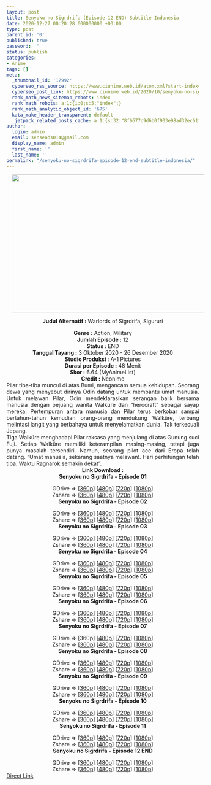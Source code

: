```yaml
---
layout: post
title: Senyoku no Sigrdrifa (Episode 12 END) Subtitle Indonesia
date: 2020-12-27 00:20:28.000000000 +00:00
type: post
parent_id: '0'
published: true
password: ''
status: publish
categories:
- Anime
tags: []
meta:
  _thumbnail_id: '17992'
  cyberseo_rss_source: https://www.ciunime.web.id/atom.xml?start-index=301&max-results=150
  cyberseo_post_link: https://www.ciunime.web.id/2020/10/senyoku-no-sigrdrifa-subtitle-indonesia.html
  rank_math_news_sitemap_robots: index
  rank_math_robots: a:1:{i:0;s:5:"index";}
  rank_math_analytic_object_id: '675'
  kata_make_header_transparent: default
  _jetpack_related_posts_cache: a:1:{s:32:"8f6677c9d6b0f903e98ad32ec61f8deb";a:2:{s:7:"expires";i:1644201510;s:7:"payload";a:0:{}}}
author:
  login: admin
  email: senseads014@gmail.com
  display_name: admin
  first_name: ''
  last_name: ''
permalink: "/senyoku-no-sigrdrifa-episode-12-end-subtitle-indonesia/"
---
```

<div style="text-align: center;">
<div style="text-align: left;">
<div class="separator" style="clear: both; text-align: center;"></div>
</div>
<div class="separator" style="clear: both; text-align: center;"><a href="https://1.bp.blogspot.com/-2AEnKunsmM0/X3qSgNrjVAI/AAAAAAAAeUo/dF-0ro_7ndUdfyrREA9e1N9yNDM9CD8yQCLcBGAsYHQ/s1280/Senyoku%2Bno%2BSigrdrifa.jpg" style="margin-left: 1em; margin-right: 1em;"><img border="0" data-original-height="720" data-original-width="1280" height="360" src="{{ site.baseurl }}/assets/2020/12/Senyoku%2Bno%2BSigrdrifa.jpg" width="640" /></a></div>
<p><b>Judul</b><b><b> Alternatif</b> :</b> Warlords of Sigrdrifa,&nbsp;Sigururi</div>
<div style="text-align: center;"><b><b>Genre :</b></b> Action, Military</div>
<div style="text-align: center;"><b>Jumlah Episode :</b> 12<br /><b>Status : </b>END<br /><b>Tanggal Tayang :</b> 3 Oktober 2020&nbsp;- 26 Desember 2020<br /><b>Studio Produksi :</b> A-1 Pictures<br /><b>Durasi per Episode :</b> 48 Menit</div>
<div style="text-align: center;"><b>Skor :</b> 6.64 (MyAnimeList)<br /><b>Credit :</b> Neonime</div>
<div style="text-align: center;"></div>
<div style="text-align: justify;">
<div>Pilar tiba-tiba muncul di atas Bumi, mengancam semua kehidupan. Seorang dewa yang menyebut dirinya Odin datang untuk membantu umat manusia. Untuk melawan Pilar, Odin mendeklarasikan serangan balik bersama manusia dengan pejuang wanita Walküre dan “herocraft” sebagai sayap mereka. Pertempuran antara manusia dan Pilar terus berkobar sampai bertahun-tahun kemudian orang-orang mendukung Walküre, terbang melintasi langit yang berbahaya untuk menyelamatkan dunia. Tak terkecuali Jepang.</div>
<div></div>
<div>Tiga Walküre menghadapi Pilar raksasa yang menjulang di atas Gunung suci Fuji. Setiap Walküre memiliki keterampilan masing-masing, tetapi juga punya masalah tersendiri. Namun, seorang pilot ace dari Eropa telah datang. “Umat manusia, sekarang saatnya melawan!. Hari perhitungan telah tiba. Waktu Ragnarok semakin dekat”.</div>
</div>
<div style="text-align: justify;"></div>
<div style="text-align: justify;"></div>
<div style="text-align: center;"><b>Link Download :</b></div>
<div style="text-align: center;"><b>Senyoku no Sigrdrifa - Episode 01</b></p>
<div style="text-align: center;">GDrive =&gt; [<a href="http://www.solidfiles.com/v/55AxwA63YMdP3" target="_blank" rel="noopener">360p</a>] [<a href="https://drive.google.com/uc?export=download&amp;id=1aiPAZLIEpxyl-9wBZcH7LTy63pda3A0e" target="_blank" rel="noopener">480p</a>] [<a href="https://drive.google.com/uc?export=download&amp;id=1KCwpJ9rGRT84H1C3rrN9b5dr0JesYT2I" target="_blank" rel="noopener">720p</a>] [<a href="https://drive.google.com/uc?export=download&amp;id=1foDGbk8O-tjZNjT7tTiI3ROas25aC70Z" target="_blank" rel="noopener">1080p</a>]<br />Zshare =&gt; [<a href="https://www65.zippyshare.com/v/d3pD2zNe/file.html" target="_blank" rel="noopener">360p</a>] [<a href="https://www34.zippyshare.com/v/gcljkWMG/file.html" target="_blank" rel="noopener">480p</a>] [<a href="https://www79.zippyshare.com/v/IculaMOk/file.html" target="_blank" rel="noopener">720p</a>] [<a href="https://www17.zippyshare.com/v/Ef5ugST8/file.html" target="_blank" rel="noopener">1080p</a>] </div>
<div style="text-align: center;"><b>Senyoku no Sigrdrifa - Episode 02</b></p>
<div>GDrive =&gt; [<a href="https://acefile.co/f/30085523/neonime_snsigrdrifa-02-360p-zip" target="_blank" rel="noopener">360p</a>] [<a href="https://drive.google.com/uc?export=download&amp;id=1gItfNHNho8bwRUjdhaoRGpfOEu8iCWNK" target="_blank" rel="noopener">480p</a>] [<a href="https://drive.google.com/uc?export=download&amp;id=1Jm3MNo2B9qWGBPHykH8AMXguc9nb3Gcs" target="_blank" rel="noopener">720p</a>] [<a href="https://drive.google.com/uc?export=download&amp;id=1xFb7MFaLq7n6KA0ZSEzXVFhe9j9nZnVp" target="_blank" rel="noopener">1080p</a>]<br />Zshare =&gt; [<a href="https://www98.zippyshare.com/v/2sDNaQQu/file.html" target="_blank" rel="noopener">360p</a>] [<a href="https://www42.zippyshare.com/v/E2wXAULq/file.html" target="_blank" rel="noopener">480p</a>] [<a href="https://www36.zippyshare.com/v/ySSs60w3/file.html" target="_blank" rel="noopener">720p</a>] [<a href="https://www11.zippyshare.com/v/aHAFSbop/file.html" target="_blank" rel="noopener">1080p</a>]</div>
<div><b>Senyoku no Sigrdrifa - Episode 03</b></p>
<div>GDrive =&gt; [<a href="https://acefile.co/f/30423478/neonime_snsigrdrifa-03-360p-zip" target="_blank" rel="noopener">360p</a>] [<a href="https://drive.google.com/uc?export=download&amp;id=14TC4hQq6f2ewKY0z0waLu9r_2UTrDxCA" target="_blank" rel="noopener">480p</a>] [<a href="https://drive.google.com/uc?export=download&amp;id=1LZHnJmxbFjJKNquL6at3rnee6aYv1VSs" target="_blank" rel="noopener">720p</a>] [<a href="https://drive.google.com/uc?export=download&amp;id=1635Jr_1iz3vvLOJklf-w02XQqbv8RT43" target="_blank" rel="noopener">1080p</a>]<br />Zshare =&gt; [<a href="https://www117.zippyshare.com/v/yxVg31Uj/file.html" target="_blank" rel="noopener">360p</a>] [<a href="https://www56.zippyshare.com/v/CNFGbSbf/file.html" target="_blank" rel="noopener">480p</a>] [<a href="https://www54.zippyshare.com/v/V0zecdim/file.html" target="_blank" rel="noopener">720p</a>] [<a href="https://www106.zippyshare.com/v/sBwFNRdb/file.html" target="_blank" rel="noopener">1080p</a>]</div>
</div>
<div><b>Senyoku no Sigrdrifa - Episode 04</b></p>
<div>GDrive =&gt; [<a href="https://acefile.co/f/30774921/neonime_snsigrdrifa-04-360p-zip" target="_blank" rel="noopener">360p</a>] [<a href="https://drive.google.com/uc?export=download&amp;id=1XFINM_u6PHRFSskSvC1M4fGlaePcdCeA" target="_blank" rel="noopener">480p</a>] [<a href="https://drive.google.com/uc?export=download&amp;id=1-66NC806Pfdpmg3rJNlRaqxOM3y-BGRu" target="_blank" rel="noopener">720p</a>] [<a href="https://drive.google.com/uc?export=download&amp;id=1RFUpMcXDJS7XujmDaxeL7eo9ZsPaHDNF" target="_blank" rel="noopener">1080p</a>]<br />Zshare =&gt; [<a href="https://www2.zippyshare.com/v/Ii1rUNCn/file.html" target="_blank" rel="noopener">360p</a>] [<a href="https://www87.zippyshare.com/v/hXMBRMzu/file.html" target="_blank" rel="noopener">480p</a>] [<a href="https://www100.zippyshare.com/v/5EzfoMXH/file.html" target="_blank" rel="noopener">720p</a>] [<a href="https://www69.zippyshare.com/v/zcBhlKzj/file.html" target="_blank" rel="noopener">1080p</a>]</div>
</div>
<div><b>Senyoku no Sigrdrifa - Episode 05</b></p>
<div>GDrive =&gt; [<a href="https://acefile.co/f/31125786/neonime_snsigrdrifa-05-360p-zip" target="_blank" rel="noopener">360p</a>] [<a href="https://drive.google.com/uc?export=download&amp;id=1m_d6BPtn2tnERKHMSEpRF8SyOSF1qw5x" target="_blank" rel="noopener">480p</a>] [<a href="https://drive.google.com/uc?export=download&amp;id=1U0TBievOgCltIJITuwYnl5qPZQyAnexI" target="_blank" rel="noopener">720p</a>] [<a href="https://drive.google.com/uc?export=download&amp;id=1kT3VLyvfAGBJ7Z9KjNmbJWw51HT55-P0" target="_blank" rel="noopener">1080p</a>]<br />Zshare =&gt; [<a href="https://www69.zippyshare.com/v/BL09cApI/file.html" target="_blank" rel="noopener">360p</a>] [<a href="https://www1.zippyshare.com/v/H2uUkIA0/file.html" target="_blank" rel="noopener">480p</a>] [<a href="https://www85.zippyshare.com/v/viLb2h5L/file.html" target="_blank" rel="noopener">720p</a>] [<a href="https://www50.zippyshare.com/v/e9iFhDQd/file.html" target="_blank" rel="noopener">1080p</a>]</div>
</div>
<div><b>Senyoku no Sigrdrifa - Episode 06</b></p>
<div>GDrive =&gt; [<a href="https://acefile.co/f/31489203/neonime_snsigrdrifa-06-360p-zip" target="_blank" rel="noopener">360p</a>] [<a href="https://drive.google.com/uc?export=download&amp;id=1o9Kv-oRvpWfXSEsCSXL_XSiE12lMYsuM" target="_blank" rel="noopener">480p</a>] [<a href="https://drive.google.com/uc?export=download&amp;id=1FqPGWo4r-URUepw_ybxBCB3ZBVBKls29" target="_blank" rel="noopener">720p</a>] [<a href="https://drive.google.com/uc?export=download&amp;id=1x-IDF_QPOM96gPl1bCnPjd04z6QrUdCU" target="_blank" rel="noopener">1080p</a>]<br />Zshare =&gt; [<a href="https://www14.zippyshare.com/v/3sBxedu6/file.html" target="_blank" rel="noopener">360p</a>] [<a href="https://www42.zippyshare.com/v/LZg8DoIS/file.html" target="_blank" rel="noopener">480p</a>] [<a href="https://www114.zippyshare.com/v/nVaU0ahA/file.html" target="_blank" rel="noopener">720p</a>] [<a href="https://www12.zippyshare.com/v/FicOyuR6/file.html" target="_blank" rel="noopener">1080p</a>]</div>
</div>
<div><b>Senyoku no Sigrdrifa - Episode 07</b></p>
<div>GDrive =&gt; [360p] [<a href="https://drive.google.com/uc?export=download&amp;id=1zb7qhvH_yjIud5qrfzz4esqYCKVgu98o" target="_blank" rel="noopener">480p</a>] [<a href="https://drive.google.com/uc?export=download&amp;id=1kAHgicjeMrVLZEfEGGbw4jzRJnjLknVg" target="_blank" rel="noopener">720p</a>] [<a href="https://drive.google.com/uc?export=download&amp;id=1VRpgGOLxZOkrG9SEel0mMFMelKAi_bBs" target="_blank" rel="noopener">1080p</a>]<br />Zshare =&gt; [<a href="https://mir.cr/14WWTWAZ" target="_blank" rel="noopener">360p</a>] [<a href="https://www12.zippyshare.com/v/jNqQwtKs/file.html" target="_blank" rel="noopener">480p</a>] [<a href="https://www61.zippyshare.com/v/22F1GGuo/file.html" target="_blank" rel="noopener">720p</a>] [<a href="https://www15.zippyshare.com/v/xJFyK4zQ/file.html" target="_blank" rel="noopener">1080p</a>]</div>
</div>
<div><b>Senyoku no Sigrdrifa - Episode 08</b></p>
<div>GDrive =&gt; [<a href="https://acefile.co/f/32942662/neonime_snsigrdrifa-09-360p-zip" target="_blank" rel="noopener">360p</a>] [<a href="https://drive.google.com/uc?export=download&amp;id=1gWzAbcm8W8x5N--q4j7UimUCgLHVhkl1" target="_blank" rel="noopener">480p</a>] [<a href="https://drive.google.com/uc?export=download&amp;id=1OIWdIuVgtcicyEHCmWd01xq9CeF_E815" target="_blank" rel="noopener">720p</a>] [<a href="https://drive.google.com/uc?export=download&amp;id=1PP3OSJg2Yny8BLgffrnozPqSATcQ6Gav" target="_blank" rel="noopener">1080p</a>]<br />Zshare =&gt; [<a href="https://www19.zippyshare.com/v/bFBTDo0P/file.html" target="_blank" rel="noopener">360p</a>] [<a href="https://www100.zippyshare.com/v/QCPrjnPQ/file.html" target="_blank" rel="noopener">480p</a>] [<a href="https://www14.zippyshare.com/v/XRA3wbY0/file.html" target="_blank" rel="noopener">720p</a>] [<a href="https://www116.zippyshare.com/v/JQYof2fZ/file.html" target="_blank" rel="noopener">1080p</a>]</div>
</div>
<div><b>Senyoku no Sigrdrifa - Episode 09</b></p>
<div>GDrive =&gt; [<a href="https://acefile.co/f/33343480/neonime_snsigrdrifa-10-360p-zip" target="_blank" rel="noopener">360p</a>] [<a href="https://drive.google.com/uc?export=download&amp;id=1gG-hvb2zyMqkOeBeaNVvNS6jgUle2s6L" target="_blank" rel="noopener">480p</a>] [<a href="https://drive.google.com/uc?export=download&amp;id=1Pxk9nuaczOAu_id3weXW1fidV5AbuuW-" target="_blank" rel="noopener">720p</a>] [<a href="https://drive.google.com/uc?export=download&amp;id=11ms4EnlZOjwz3bzqIdKveHb9TONZuF9P" target="_blank" rel="noopener">1080p</a>]<br />Zshare =&gt; [<a href="https://www8.zippyshare.com/v/rnhjrOa7/file.html" target="_blank" rel="noopener">360p</a>] [<a href="https://www28.zippyshare.com/v/lcyDZbxo/file.html" target="_blank" rel="noopener">480p</a>] [<a href="https://www7.zippyshare.com/v/MTbXmXTA/file.html" target="_blank" rel="noopener">720p</a>] [<a href="https://www53.zippyshare.com/v/0j6OCxRT/file.html" target="_blank" rel="noopener">1080p</a>]</div>
</div>
<div><b>Senyoku no Sigrdrifa - Episode 10</b></p>
<div>GDrive =&gt; [<a href="https://acefile.co/f/33343480/neonime_snsigrdrifa-10-360p-zip" target="_blank" rel="noopener">360p</a>] [<a href="https://drive.google.com/uc?export=download&amp;id=1gG-hvb2zyMqkOeBeaNVvNS6jgUle2s6L" target="_blank" rel="noopener">480p</a>] [<a href="https://drive.google.com/uc?export=download&amp;id=1Pxk9nuaczOAu_id3weXW1fidV5AbuuW-" target="_blank" rel="noopener">720p</a>] [<a href="https://drive.google.com/uc?export=download&amp;id=11ms4EnlZOjwz3bzqIdKveHb9TONZuF9P" target="_blank" rel="noopener">1080p</a>]<br />Zshare =&gt; [<a href="https://www8.zippyshare.com/v/rnhjrOa7/file.html" target="_blank" rel="noopener">360p</a>] [<a href="https://www28.zippyshare.com/v/lcyDZbxo/file.html" target="_blank" rel="noopener">480p</a>] [<a href="https://www7.zippyshare.com/v/MTbXmXTA/file.html" target="_blank" rel="noopener">720p</a>] [<a href="https://www53.zippyshare.com/v/0j6OCxRT/file.html" target="_blank" rel="noopener">1080p</a>]</div>
</div>
<div><b>Senyoku no Sigrdrifa - Episode 11</b></p>
<div>GDrive =&gt; [<a href="https://acefile.co/f/33760178/neonime_snsigrdrifa-11-360p-zip" target="_blank" rel="noopener">360p</a>] [<a href="https://drive.google.com/uc?export=download&amp;id=12E5qbn5w8Hiar1ULgykLTMPmdl5YnvTb" target="_blank" rel="noopener">480p</a>] [<a href="https://drive.google.com/uc?export=download&amp;id=1JZaOlZcKTrw_te1dfEeU1dsuZfrSnndG" target="_blank" rel="noopener">720p</a>] [<a href="https://drive.google.com/uc?export=download&amp;id=1fPE84Svve76vpNCD375gF2HxktqWjIht" target="_blank" rel="noopener">1080p</a>]<br />Zshare =&gt; [<a href="https://www84.zippyshare.com/v/1lwkG0ka/file.html" target="_blank" rel="noopener">360p</a>] [<a href="https://www43.zippyshare.com/v/IsxCv8Az/file.html" target="_blank" rel="noopener">480p</a>] [<a href="https://www87.zippyshare.com/v/ti8kG5SF/file.html" target="_blank" rel="noopener">720p</a>] [<a href="https://www113.zippyshare.com/v/FqzEjY9N/file.html" target="_blank" rel="noopener">1080p</a>]</div>
</div>
<div><b>Senyoku no Sigrdrifa - Episode 12 END</b></p>
<div>GDrive =&gt; [<a href="https://acefile.co/f/34209050/neonime_snsigrdrifa-12-end-360p-zip" target="_blank" rel="noopener">360p</a>] [<a href="https://drive.google.com/uc?export=download&amp;id=1EwFNUMS2vAJ4GFM5xoAbfxYaYkCdwWiR" target="_blank" rel="noopener">480p</a>] [<a href="https://drive.google.com/uc?export=download&amp;id=19W6nob74wxAbfpTBz_noAUtVywf7kkW6" target="_blank" rel="noopener">720p</a>] [<a href="https://drive.google.com/uc?export=download&amp;id=1X51KQYMwGVmLvf4x2QWbHJTRbQy39ygP" target="_blank" rel="noopener">1080p</a>]<br />Zshare =&gt; [<a href="https://www69.zippyshare.com/v/jF1JYkEx/file.html" target="_blank" rel="noopener">360p</a>] [<a href="https://www43.zippyshare.com/v/phb9OCc8/file.html" target="_blank" rel="noopener">480p</a>] [<a href="https://www79.zippyshare.com/v/jHpHpIPG/file.html" target="_blank" rel="noopener">720p</a>] [<a href="https://www97.zippyshare.com/v/NIUaMmPH/file.html" target="_blank" rel="noopener">1080p</a>]</div>
</div>
</div>
</div>
<link rel="stylesheet" href="https://cdnjs.cloudflare.com/ajax/libs/font-awesome/4.7.0/css/font-awesome.min.css" />
<div class="divbtn"> <a href="https://handymansurrender.com/fihup8buzv?key=94550f7ce39444073321dde3b8782f97" class="btn"><i class="fa fa-download"></i> Direct Link</a> </div>

